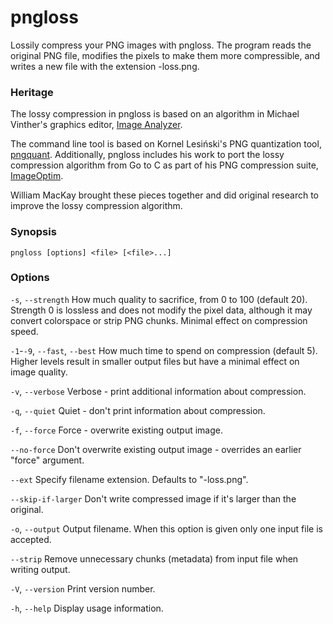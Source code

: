 pngloss
=======

Lossily compress your PNG images with pngloss. The program reads the original
PNG file, modifies the pixels to make them more compressible, and writes a new
file with the extension -loss.png.

### Heritage

The lossy compression in pngloss is based on an algorithm in Michael Vinther's
graphics editor, [Image Analyzer](http://meesoft.logicnet.dk/Analyzer/).

The command line tool is based on Kornel Lesiński's PNG quantization tool,
[pngquant](https://pngquant.org/). Additionally, pngloss includes his work to
port the lossy compression algorithm from Go to C as part of his PNG
compression suite, [ImageOptim](https://imageoptim.com/).

William MacKay brought these pieces together and did original research to
improve the lossy compression algorithm.

### Synopsis

`pngloss [options] <file> [<file>...]`

### Options

`-s`, `--strength`
How much quality to sacrifice, from 0 to 100 (default 20). Strength 0 is
lossless and does not modify the pixel data, although it may convert
colorspace or strip PNG chunks. Minimal effect on compression speed.

`-1`-`-9`, `--fast`, `--best`
How much time to spend on compression (default 5). Higher levels result in
smaller output files but have a minimal effect on image quality.

`-v`, `--verbose`
Verbose - print additional information about compression.

`-q`, `--quiet`
Quiet - don't print information about compression.

`-f`, `--force`
Force - overwrite existing output image.

`--no-force`
Don't overwrite existing output image - overrides an earlier "force" argument.

`--ext`
Specify filename extension. Defaults to "-loss.png".

`--skip-if-larger`
Don't write compressed image if it's larger than the original.

`-o`, `--output`
Output filename. When this option is given only one input file is accepted.

`--strip`
Remove unnecessary chunks (metadata) from input file when writing output.

`-V`, `--version`
Print version number.

`-h`, `--help`
Display usage information.
